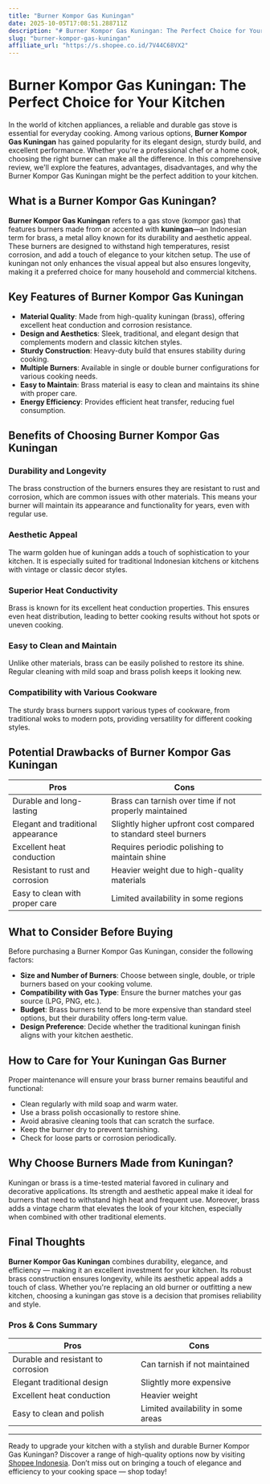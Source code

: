 ```yaml
---
title: "Burner Kompor Gas Kuningan"
date: 2025-10-05T17:08:51.288711Z
description: "# Burner Kompor Gas Kuningan: The Perfect Choice for Your Kitchen..."
slug: "burner-kompor-gas-kuningan"
affiliate_url: "https://s.shopee.co.id/7V44C68VX2"
---
```

# Burner Kompor Gas Kuningan: The Perfect Choice for Your Kitchen

In the world of kitchen appliances, a reliable and durable gas stove is essential for everyday cooking. Among various options, **Burner Kompor Gas Kuningan** has gained popularity for its elegant design, sturdy build, and excellent performance. Whether you're a professional chef or a home cook, choosing the right burner can make all the difference. In this comprehensive review, we'll explore the features, advantages, disadvantages, and why the Burner Kompor Gas Kuningan might be the perfect addition to your kitchen.

## What is a Burner Kompor Gas Kuningan?

**Burner Kompor Gas Kuningan** refers to a gas stove (kompor gas) that features burners made from or accented with **kuningan**—an Indonesian term for brass, a metal alloy known for its durability and aesthetic appeal. These burners are designed to withstand high temperatures, resist corrosion, and add a touch of elegance to your kitchen setup. The use of kuningan not only enhances the visual appeal but also ensures longevity, making it a preferred choice for many household and commercial kitchens.

## Key Features of Burner Kompor Gas Kuningan

- **Material Quality**: Made from high-quality kuningan (brass), offering excellent heat conduction and corrosion resistance.
- **Design and Aesthetics**: Sleek, traditional, and elegant design that complements modern and classic kitchen styles.
- **Sturdy Construction**: Heavy-duty build that ensures stability during cooking.
- **Multiple Burners**: Available in single or double burner configurations for various cooking needs.
- **Easy to Maintain**: Brass material is easy to clean and maintains its shine with proper care.
- **Energy Efficiency**: Provides efficient heat transfer, reducing fuel consumption.

## Benefits of Choosing Burner Kompor Gas Kuningan

### Durability and Longevity
The brass construction of the burners ensures they are resistant to rust and corrosion, which are common issues with other materials. This means your burner will maintain its appearance and functionality for years, even with regular use.

### Aesthetic Appeal
The warm golden hue of kuningan adds a touch of sophistication to your kitchen. It is especially suited for traditional Indonesian kitchens or kitchens with vintage or classic decor styles.

### Superior Heat Conductivity
Brass is known for its excellent heat conduction properties. This ensures even heat distribution, leading to better cooking results without hot spots or uneven cooking.

### Easy to Clean and Maintain
Unlike other materials, brass can be easily polished to restore its shine. Regular cleaning with mild soap and brass polish keeps it looking new.

### Compatibility with Various Cookware
The sturdy brass burners support various types of cookware, from traditional woks to modern pots, providing versatility for different cooking styles.

## Potential Drawbacks of Burner Kompor Gas Kuningan

| Pros | Cons |
| ------- | -------- |
| Durable and long-lasting | Brass can tarnish over time if not properly maintained |
| Elegant and traditional appearance | Slightly higher upfront cost compared to standard steel burners |
| Excellent heat conduction | Requires periodic polishing to maintain shine |
| Resistant to rust and corrosion | Heavier weight due to high-quality materials |
| Easy to clean with proper care | Limited availability in some regions |

## What to Consider Before Buying

Before purchasing a Burner Kompor Gas Kuningan, consider the following factors:

- **Size and Number of Burners**: Choose between single, double, or triple burners based on your cooking volume.
- **Compatibility with Gas Type**: Ensure the burner matches your gas source (LPG, PNG, etc.).
- **Budget**: Brass burners tend to be more expensive than standard steel options, but their durability offers long-term value.
- **Design Preference**: Decide whether the traditional kuningan finish aligns with your kitchen aesthetic.

## How to Care for Your Kuningan Gas Burner

Proper maintenance will ensure your brass burner remains beautiful and functional:

- Clean regularly with mild soap and warm water.
- Use a brass polish occasionally to restore shine.
- Avoid abrasive cleaning tools that can scratch the surface.
- Keep the burner dry to prevent tarnishing.
- Check for loose parts or corrosion periodically.

## Why Choose Burners Made from Kuningan?

Kuningan or brass is a time-tested material favored in culinary and decorative applications. Its strength and aesthetic appeal make it ideal for burners that need to withstand high heat and frequent use. Moreover, brass adds a vintage charm that elevates the look of your kitchen, especially when combined with other traditional elements.

## Final Thoughts

**Burner Kompor Gas Kuningan** combines durability, elegance, and efficiency — making it an excellent investment for your kitchen. Its robust brass construction ensures longevity, while its aesthetic appeal adds a touch of class. Whether you're replacing an old burner or outfitting a new kitchen, choosing a kuningan gas stove is a decision that promises reliability and style.

### Pros & Cons Summary

| Pros | Cons |
| ------- | -------- |
| Durable and resistant to corrosion | Can tarnish if not maintained |
| Elegant traditional design | Slightly more expensive |
| Excellent heat conduction | Heavier weight |
| Easy to clean and polish | Limited availability in some areas |

---

Ready to upgrade your kitchen with a stylish and durable Burner Kompor Gas Kuningan? Discover a range of high-quality options now by visiting [Shopee Indonesia](https://s.shopee.co.id/7V44C68VX2). Don’t miss out on bringing a touch of elegance and efficiency to your cooking space — shop today!